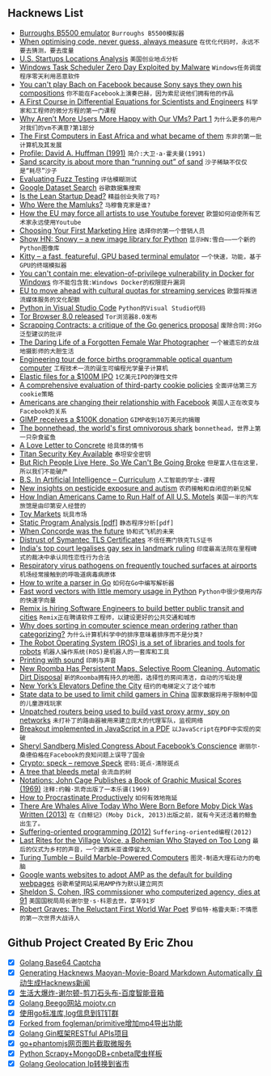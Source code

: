 ## Hacknews List


- [Burroughs B5500 emulator](http://www.phkimpel.us/B5500/)  `Burroughs B5500模拟器`
- [When optimising code, never guess, always measure](http://www.solipsys.co.uk/new/WhenOptimisingCodeMeasure.html?HNri05)  `在优化代码时，永远不要去猜测，要去度量`
- [U.S. Startups Locations Analysis](https://activewizards.com/blog/us-startups-locations-analysis/)  `美国创业地点分析`
- [Windows Task Scheduler Zero Day Exploited by Malware](https://www.bleepingcomputer.com/news/security/windows-task-scheduler-zero-day-exploited-by-malware/)  `Windows任务调度程序零天利用恶意软件`
- [You can&#39;t play Bach on Facebook because Sony says they own his compositions](https://boingboing.net/2018/09/05/mozart-bach-sorta-mach.html)  `你不能在Facebook上演奏巴赫，因为索尼说他们拥有他的作品`
- [A First Course in Differential Equations for Scientists and Engineers](http://people.uncw.edu/hermanr/mat361/ODEBook/)  `科学家和工程师的微分方程的第一门课程`
- [Why Aren’t More Users More Happy with Our VMs? Part 1](http://tratt.net/laurie/blog/entries/why_arent_more_users_more_happy_with_our_vms_part_1.html)  `为什么更多的用户对我们的vm不满意?第1部分`
- [The First Computers in East Africa and what became of them](http://owaahh.com/the-first-computers-in-east-africa-and-what-became-of-them/)  `东非的第一批计算机及其发展`
- [Profile: David A. Huffman (1991)](https://www.huffmancoding.com/my-uncle/scientific-american)  `简介:大卫·a·霍夫曼(1991)`
- [Sand scarcity is about more than “running out” of sand](https://www.theverge.com/science/2018/9/4/17797394/sand-microscope-grains-scarcity-construction-industry-concrete)  `沙子稀缺不仅仅是“耗尽”沙子`
- [Evaluating Fuzz Testing](https://arxiv.org/abs/1808.09700)  `评估模糊测试`
- [Google Dataset Search](https://toolbox.google.com/datasetsearch)  `谷歌数据集搜索`
- [Is the Lean Startup Dead?](https://steveblank.com/2018/09/05/is-the-lean-startup-dead/)  `精益创业失败了吗?`
- [Who Were the Mamluks?](https://www.historytoday.com/james-waterson/who-were-mamluks)  `马穆鲁克家是谁?`
- [How the EU may force all artists to use Youtube forever](https://boingboing.net/2018/09/04/extinction-level-event.html)  `欧盟如何迫使所有艺术家永远使用Youtube`
- [Choosing Your First Marketing Hire](https://www.gkogan.co/blog/first-marketing-hire/)  `选择你的第一个营销人员`
- [Show HN: Snowy – a new image library for Python](https://github.prideout.net/snowy/)  `显示HN:雪白——一个新的Python图像库`
- [Kitty – a fast, featureful, GPU based terminal emulator](https://sw.kovidgoyal.net/kitty/)  `一个快速，功能，基于GPU的终端模拟器`
- [You can&#39;t contain me: elevation-of-privilege vulnerability in Docker for Windows](https://srcincite.io/blog/2018/08/31/you-cant-contain-me-analyzing-and-exploiting-an-elevation-of-privilege-in-docker-for-windows.html)  `你不能包含我:Windows Docker的权限提升漏洞`
- [EU to move ahead with cultural quotas for streaming services](https://techcrunch.com/2018/09/05/eu-to-move-ahead-with-cultural-quotas-for-streaming-services/)  `欧盟将推进流媒体服务的文化配额`
- [Python in Visual Studio Code](https://blogs.msdn.microsoft.com/pythonengineering/2018/09/05/python-in-visual-studio-code-august-2018-release/)  `Python的Visual Studio代码`
- [Tor Browser 8.0 released](https://blog.torproject.org/new-release-tor-browser-80)  `Tor浏览器8.0发布`
- [Scrapping Contracts: a critique of the Go generics proposal](https://blog.merovius.de/2018/09/05/scrapping_contracts.html)  `废除合同:对Go泛型建议的批评`
- [The Daring Life of a Forgotten Female War Photographer](https://www.nationalgeographic.com/culture-exploration/2018/08/world-photography-day-dickey-chapelle-female-war-photographer-combat-vietnam/)  `一个被遗忘的女战地摄影师的大胆生活`
- [Engineering tour de force births programmable optical quantum computer](https://arstechnica.com/science/2018/09/engineering-tour-de-force-births-programmable-optical-quantum-computer/)  `工程技术一流的诞生可编程光学量子计算机`
- [Elastic files for a $100M IPO](https://www.sec.gov/Archives/edgar/data/1707753/000119312518266861/d588632ds1.htm)  `1亿美元IPO的弹性文件`
- [A comprehensive evaluation of third-party cookie policies](https://blog.acolyer.org/2018/09/05/who-left-open-the-cookie-jar-a-comprehensive-evaluation-of-third-party-cookie-policies/)  `全面评估第三方cookie策略`
- [Americans are changing their relationship with Facebook](http://www.pewresearch.org/fact-tank/2018/09/05/americans-are-changing-their-relationship-with-facebook/)  `美国人正在改变与Facebook的关系`
- [GIMP receives a $100K donation](https://www.gimp.org/news/2018/08/30/handshake-gnome-donation/)  `GIMP收到10万美元的捐赠`
- [The bonnethead, the world&#39;s first omnivorous shark](https://www.cnet.com/news/meet-the-bonnethead-the-worlds-first-omnivorous-shark/)  `bonnethead，世界上第一只杂食鲨鱼`
- [A Love Letter to Concrete](http://blog.lareviewofbooks.org/essays/love-letter-concrete/)  `给具体的情书`
- [Titan Security Key Available](https://store.google.com/us/product/titan_security_key_kit)  `泰坦安全密钥`
- [But Rich People Live Here, So We Can&#39;t Be Going Broke](https://www.strongtowns.org/journal/2018/9/5/but-rich-people-live-here-so-we-cant-be-going-broke)  `但是富人住在这里，所以我们不能破产`
- [B.S. In Artificial Intelligence – Curriculum](https://www.cs.cmu.edu/bs-in-artificial-intelligence/curriculum)  `人工智能的学士-课程`
- [New insights on pesticide exposure and autism](https://factor.niehs.nih.gov/2018/9/papers/autism/index.htm)  `农药接触和自闭症的新见解`
- [How Indian Americans Came to Run Half of All U.S. Motels](https://www.nationalgeographic.com/culture-exploration/2018/09/south-asia-america-motels-immigration/)  `美国一半的汽车旅馆是由印第安人经营的`
- [Toy Markets](https://blog.ycombinator.com/toy-markets/)  `玩具市场`
- [Static Program Analysis [pdf]](https://cs.au.dk/~amoeller/spa/spa.pdf)  `静态程序分析[pdf]`
- [When Concorde was the future](https://www.1843magazine.com/design/look-closer/when-concorde-was-the-future)  `协和式飞机的未来`
- [Distrust of Symantec TLS Certificates](https://blog.mozilla.org/security/2018/03/12/distrust-symantec-tls-certificates/)  `不信任赛门铁克TLS证书`
- [India&#39;s top court legalises gay sex in landmark ruling](https://www.bbc.com/news/world-asia-india-45429664)  `印度最高法院在里程碑式的裁决中承认同性恋性行为合法`
- [Respiratory virus pathogens on frequently touched surfaces at airports](https://bmcinfectdis.biomedcentral.com/articles/10.1186/s12879-018-3150-5)  `机场经常接触到的呼吸道病毒病原体`
- [How to write a parser in Go](https://about.sourcegraph.com/go/gophercon-2018-how-to-write-a-parser-in-go/)  `如何在Go中编写解析器`
- [Fast word vectors with little memory usage in Python](https://github.com/ThoughtRiver/lmdb-embeddings)  `Python中很少使用内存的快速字向量`
- [Remix is hiring Software Engineers to build better public transit and cities](https://jobs.lever.co/remix/85754b42-d084-4457-b9a6-4555332c3ee4?lever-origin=applied&amp;lever-source%5B%5D=hackernews)  `Remix正在聘请软件工程师，以建设更好的公共交通和城市`
- [Why does sorting in computer science mean ordering rather than categorizing?](https://twitter.com/random_walker/status/1036704758696960001)  `为什么计算机科学中的排序意味着排序而不是分类?`
- [The Robot Operating System (ROS) is a set of libraries and tools for robots](http://www.ros.org/)  `机器人操作系统(ROS)是机器人的一套库和工具`
- [Printing with sound](https://www.seas.harvard.edu/news/2018/08/printing-with-sound)  `印刷与声音`
- [New Roomba Has Persistent Maps, Selective Room Cleaning, Automatic Dirt Disposal](https://spectrum.ieee.org/automaton/robotics/home-robots/new-roomba-i7-features-persistent-maps-room-cleaning)  `新的Roomba拥有持久的地图，选择性的房间清洁，自动的污垢处理`
- [New York’s Elevators Define the City](https://fivethirtyeight.com/features/new-yorks-elevators-define-the-city/?ex_cid=story-twitter&amp;utm_source=Benedict%27s&#43;newsletter&amp;utm_campaign=860052c388-Benedict%27s&#43;Newsletter_COPY_01&amp;utm_medium=email&amp;utm_term=0_4999ca107f-860052c388-70706881)  `纽约的电梯定义了这个城市`
- [State data to be used to limit child gamers in China](https://www.bbc.com/news/technology-45432863)  `国家数据将用于限制中国的儿童游戏玩家`
- [Unpatched routers being used to build vast proxy army, spy on networks](https://arstechnica.com/information-technology/2018/09/unpatched-routers-being-used-to-build-vast-proxy-army-spy-on-networks/)  `未打补丁的路由器被用来建立庞大的代理军队，监视网络`
- [Breakout implemented in JavaScript in a PDF](https://rawgit.com/osnr/horrifying-pdf-experiments/master/breakout.pdf)  `以JavaScript在PDF中实现的突破`
- [Sheryl Sandberg Misled Congress About Facebook’s Conscience](https://theintercept.com/2018/09/05/facebook-senate-hearing-sheryl-sandberg/)  `谢丽尔·桑德伯格在Facebook的良知问题上误导了国会`
- [Crypto: speck – remove Speck](https://git.kernel.org/pub/scm/linux/kernel/git/herbert/cryptodev-2.6.git/commit/?id=578bdaabd015b9b164842c3e8ace9802f38e7ecc)  `密码:斑点-清除斑点`
- [A tree that bleeds metal](https://www.bbc.co.uk/news/science-environment-45398434)  `会流血的树`
- [Notations: John Cage Publishes a Book of Graphic Musical Scores (1969)](http://www.openculture.com/2018/01/notations-john-cage-publishes-a-book-of-graphic-musical-scores.html)  `注释:约翰·凯奇出版了一本乐谱(1969)`
- [How to Procrastinate Productively](https://nickwignall.com/productive-procrastination/)  `如何有效地拖延`
- [There Are Whales Alive Today Who Were Born Before Moby Dick Was Written (2013)](https://www.smithsonianmag.com/smart-news/there-are-whales-alive-today-who-were-born-before-moby-dick-was-written-660944/?no-ist)  `在《白鲸记》(Moby Dick, 2013)出版之前，就有今天还活着的鲸鱼出生了。`
- [Suffering-oriented programming (2012)](http://nathanmarz.com/blog/suffering-oriented-programming.html)  `Suffering-oriented编程(2012)`
- [Last Rites for the Village Voice, a Bohemian Who Stayed on Too Long](https://www.nytimes.com/2018/09/05/opinion/end-village-voice.html)  `最后的仪式为乡村的声音，一个波西米亚谁停留太久`
- [Turing Tumble – Build Marble-Powered Computers](https://www.turingtumble.com/)  `图灵-制造大理石动力的电脑`
- [Google wants websites to adopt AMP as the default for building webpages](https://www.polemicdigital.com/google-amp-go-to-hell/)  `谷歌希望网站采用AMP作为默认建立网页`
- [Sheldon S. Cohen, IRS commissioner who computerized agency, dies at 91](https://www.washingtonpost.com/local/obituaries/sheldon-s-cohen-irs-commissioner-who-computerized-agency-dies-at-91/2018/09/05/69ac41b2-b06a-11e8-9a6a-565d92a3585d_story.html)  `美国国税局局长谢尔登·s·科恩去世，享年91岁`
- [Robert Graves: The Reluctant First World War Poet](https://www.newstatesman.com/culture/books/2018/08/robert-graves-reluctant-first-world-war-poet)  `罗伯特·格雷夫斯:不情愿的第一次世界大战诗人`

## Github Project Created By Eric Zhou

- [x] [Golang Base64 Captcha](https://github.com/mojocn/base64Captcha)
- [x] [Generating Hacknews Maoyan-Movie-Board Markdown Automatically 自动生成Hacknews新闻](https://github.com/dejavuzhou/md-genie)
- [x] [生活大爆炸-谢尔顿-剪刀石头布-百度智能音箱](https://github.com/mojocn/dueros-bang-game)
- [x] [Golang Beego网站 mojotv.cn](https://github.com/mojocn/www.mojotv.cn)
- [x] [使用go标准库,log信息到钉钉群](https://github.com/mojocn/dooger)
- [x] [Forked from fogleman/primitive增加mp4导出功能](https://github.com/mojocn/primitive)
- [x] [Golang Gin框架RESTful APIs项目](https://github.com/JJJJJJJerk/ezier-golang-web-api-framework)
- [x] [go+phantomjs网页图片截取微服务](https://github.com/mojocn/screen_shot)
- [x] [Python Scrapy+MongoDB+cnbeta爬虫样板](https://github.com/mojocn/scrapy_mongodb_boilerplate_cnbeta)
- [x] [Golang Geolocation Ip转换到省市](https://github.com/mojocn/ip2location)